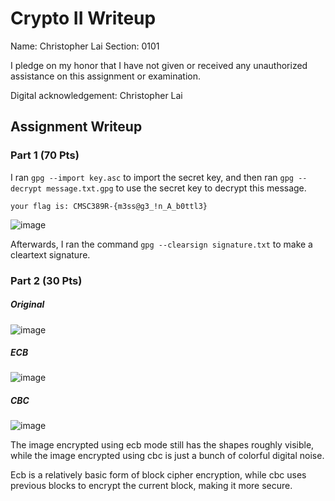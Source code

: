 # Crypto II Writeup

Name: Christopher Lai
Section: 0101

I pledge on my honor that I have not given or received any unauthorized
assistance on this assignment or examination.

Digital acknowledgement: Christopher Lai

## Assignment Writeup

### Part 1 (70 Pts)

I ran ```gpg --import key.asc``` to import the secret key, and then ran ```gpg --decrypt message.txt.gpg``` to use the secret key to decrypt this message.

```your flag is: CMSC389R-{m3ss@g3_!n_A_b0ttl3}```

![image](screenshot.png "screenshot")

Afterwards, I ran the command ```gpg --clearsign signature.txt``` to make a cleartext signature.


### Part 2 (30 Pts)

##### Original
![image](original.bmp)

##### ECB
![image](ecb.bmp)

##### CBC
![image](cbc.bmp)



The image encrypted using ecb mode still has the shapes roughly visible, while the image encrypted using cbc is just a bunch of colorful digital noise.

Ecb is a relatively basic form of block cipher encryption, while cbc uses previous blocks to encrypt the current block, making it more secure.






